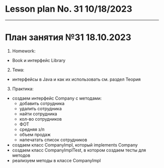 # Lesson plan No. 31 10/18/2023





___________________________________________

# План занятия №31 18.10.2023

1. Homework:
- Book и интерфейс Library

2. Тема:
- интерфейсы в Java и как их использовать
см. раздел Теория

3. Практика:
- создаем интерфейс Company с методами: 
    - добавить сотрудника
    - удалить сотрудника
    - найти сотрудника
    - кол-во сотрудников
    - ФОТ
    - средняя з/п 
    - объем продаж
    - напечатать список сотрудников
- создаем класс CompanyImpl, который implements Company
- создаем класс CompanyImplTest, в котором создаем тесты для методов
- реализуем методы в классе CompanyImpl




